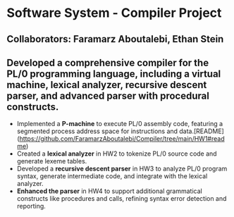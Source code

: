 # Software System - Compiler Project

## Collaborators: Faramarz Aboutalebi, Ethan Stein


## Developed a comprehensive compiler for the PL/0 programming language, including a virtual machine, lexical analyzer, recursive descent parser, and advanced parser with procedural constructs.
- Implemented a **P-machine** to execute PL/0 assembly code, featuring a segmented process address space for instructions and data.[README] (https://github.com/FaramarzAboutalebi/Compiler/tree/main/HW1#readme)
- Created a **lexical analyzer** in HW2 to tokenize PL/0 source code and generate lexeme tables.
- Developed a **recursive descent parser** in HW3 to analyze PL/0 program syntax, generate intermediate code, and integrate with the lexical analyzer.
- **Enhanced the parser** in HW4 to support additional grammatical constructs like procedures and calls, refining syntax error detection and reporting.
